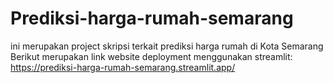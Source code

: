 # Prediksi-harga-rumah-semarang
ini merupakan project skripsi terkait prediksi harga rumah di Kota Semarang
Berikut merupakan link website deployment menggunakan streamlit:
https://prediksi-harga-rumah-semarang.streamlit.app/ 
